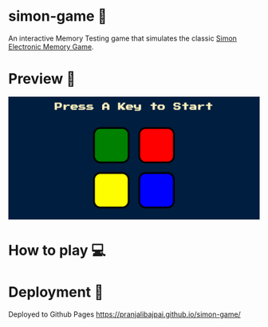 # simon-game 🧠
An interactive Memory Testing game that simulates the classic [Simon Electronic Memory Game](https://en.wikipedia.org/wiki/Simon_(game)).

# Preview 🎪
![demo.gif](https://github.com/pranjalibajpai/simon-game/blob/master/demo.gif)

# How to play 💻


# Deployment 🚀
 Deployed to Github Pages https://pranjalibajpai.github.io/simon-game/
